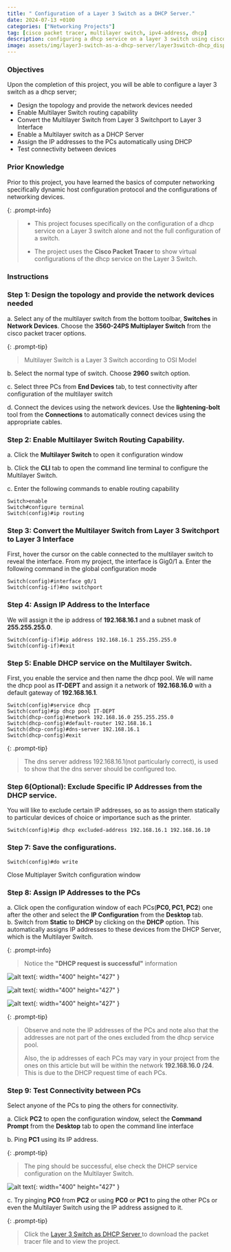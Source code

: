 ```yaml
---
title: " Configuration of a Layer 3 Switch as a DHCP Server."
date: 2024-07-13 +0100
categories: ["Networking Projects"]
tag: [cisco packet tracer, multilayer switch, ipv4-address, dhcp]
description: configuring a dhcp service on a layer 3 switch using cisco packet tracer.
image: assets/img/layer3-switch-as-a-dhcp-server/layer3switch-dhcp_display1.png
---
```


### Objectives

Upon the completion of this project, you will be able to configure a layer 3 switch as a dhcp server;

- Design the topology and provide the network devices needed
- Enable Multilayer Switch routing capability
- Convert the Multilayer Switch from Layer 3 Switchport to Layer 3 Interface
- Enable a Multilayer switch as a DHCP Server
- Assign the IP addresses to the PCs automatically using DHCP
- Test connectivity between devices

### Prior Knowledge

Prior to this project, you have learned the basics of computer networking specifically dynamic host configuration protocol and the configurations of networking devices.

{: .prompt-info}

> - This project focuses specifically on the configuration of a dhcp service on a Layer 3 switch alone and not the full configuration of a switch.
>
> - The project uses the **Cisco Packet Tracer** to show virtual configurations of the dhcp service on the Layer 3 Switch.

### Instructions

### Step 1: Design the topology and provide the network devices needed

a. Select any of the multilayer switch from the bottom toolbar, **Switches** in **Network Devices**. Choose the **3560-24PS Multiplayer Switch** from the cisco packet tracer options.

{: .prompt-tip}

> Multilayer Switch is a Layer 3 Switch according to OSI Model

b. Select the normal type of switch. Choose **2960** switch option.

c. Select three PCs from **End Devices** tab, to test connectivity after configuration of the multilayer switch

d. Connect the devices using the network devices. Use the **lightening-bolt** tool from the **Connections** to automatically connect devices using the appropriate cables.

### Step 2: Enable Multilayer Switch Routing Capability.

a. Click the **Multilayer Switch** to open it configuration window

b. Click the **CLI** tab to open the command line terminal to configure the Multilayer Switch.

c. Enter the following commands to enable routing capability

```terminal
Switch>enable
Switch#configure terminal
Switch(config)#ip routing
```

### Step 3: Convert the Multilayer Switch from Layer 3 Switchport to Layer 3 Interface

First, hover the cursor on the cable connected to the multilayer switch to reveal the interface. From my project, the interface is Gig0/1
a. Enter the following command in the global configuration mode

```terminal
Switch(config)#interface g0/1
Switch(config-if)#no switchport
```

### Step 4: Assign IP Address to the Interface

We will assign it the ip address of **192.168.16.1** and a subnet mask of **255.255.255.0**.

```terminal
Switch(config-if)#ip address 192.168.16.1 255.255.255.0
Switch(config-if)#exit
```

### Step 5: Enable DHCP service on the Multilayer Switch.

First, you enable the service and then name the dhcp pool. We will name the dhcp pool as **IT-DEPT** and assign it a network of **192.168.16.0** with a default gateway of **192.168.16.1**.

```terminal
Switch(config)#service dhcp
Switch(config)#ip dhcp pool IT-DEPT
Switch(dhcp-config)#network 192.168.16.0 255.255.255.0
Switch(dhcp-config)#default-router 192.168.16.1
Switch(dhcp-config)#dns-server 192.168.16.1
Switch(dhcp-config)#exit
```

{: .prompt-tip}

> The dns server address 192.168.16.1(not particularly correct), is used to show that the dns server should be configured too.

### Step 6(Optional): Exclude Specific IP Addresses from the DHCP service.

You will like to exclude certain IP addresses, so as to assign them statically to particular devices of choice or importance such as the printer.

```terminal
Switch(config)#ip dhcp excluded-address 192.168.16.1 192.168.16.10
```

### Step 7: Save the configurations.

```terminal
Switch(config)#do write
```

Close Multiplayer Switch configuration window

### Step 8: Assign IP Addresses to the PCs

a. Click open the configuration window of each PCs(**PC0, PC1, PC2**) one after the other and select the **IP Configuration** from the **Desktop** tab.  
b. Switch from **Static** to **DHCP** by clicking on the **DHCP** option. This automatically assigns IP addresses to these devices from the DHCP Server, which is the Multilayer Switch.

{: .prompt-info}

> Notice the **"DHCP request is successful"** information

![alt text](../assets/img/layer3-switch-as-a-dhcp-server/layer3switch-dhcp_display2.png){: width="400" height="427" }

![alt text](../assets/img/layer3-switch-as-a-dhcp-server/layer3switch-dhcp_display3.png){: width="400" height="427" }

![alt text](../assets/img/layer3-switch-as-a-dhcp-server/layer3switch-dhcp_display4.png){: width="400" height="427" }

{: .prompt-tip}

> Observe and note the IP addresses of the PCs and note also that the addresses are not part of the ones excluded from the dhcp service pool.
>
> Also, the ip addresses of each PCs may vary in your project from the ones on this article but will be within the network **192.168.16.0 /24**. This is due to the DHCP request time of each PCs.

### Step 9: Test Connectivity between PCs

Select anyone of the PCs to ping the others for connectivity.

a. Click **PC2** to open the configuration window, select the **Command Prompt** from the **Desktop** tab to open the command line interface

b. Ping **PC1** using its IP address.

{: .prompt-tip}

> The ping should be successful, else check the DHCP service configuration on the Multilayer Switch.

![alt text](../assets/img/layer3-switch-as-a-dhcp-server/layer3switch-dhcp_display5.png){: width="400" height="427" }

c. Try pinging **PC0** from **PC2** or using **PC0** or **PC1** to ping the other PCs or even the Multilayer Switch using the IP address assigned to it.

{: .prompt-tip}

> Click the <a href="/assets/cpt-file/layer3-switch-as-dhcp-server/layer3-switch-as-dhcp-server-packet-tracer-file.pkt" title="Download" download>Layer 3 Switch as DHCP Server </a> to download the packet tracer file and to view the project.
